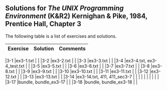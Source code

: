 ## Solutions for _The UNIX Programming Environment_ (K&R2) Kernighan & Pike, 1984, Prentice Hall, Chapter 3

The following table is a list of exercises and solutions.

|Exercise|Solution|Comments|
|--------|--------|--------|

|3-1  	     |ex3-1.txt        |        |
|3-2  	     |ex3-2.txt        |        |
|3-3  	     |ex3-3.txt        |        |
|3-4	     |ex3-4.txt, ex3-4_test.txt        |        |
|3-5  	     |ex3-5.txt        |        |
|3-6  	     |ex3-6.txt        |        |
|3-7  	     |ex3-7.txt        |        |
|3-8  	     |ex3-8.txt        |        |
|3-9  	     |ex3-9.txt        |        |
|3-10        |ex3-10.txt        |        |
|3-11        |ex3-11.txt        |        |
|3-12        |ex3-12.txt        |        |
|3-13        |ex3-13.txt        |        |
|3-14        |ex3-14.txt, 411, 411_sec3-7        |        |
|            |                  |        |
|            |                  |        |
|3-17            |bundle, bundle_ex3-17                  |        |
|3-18            |bundle, bundle_ex3-18                  |        |


